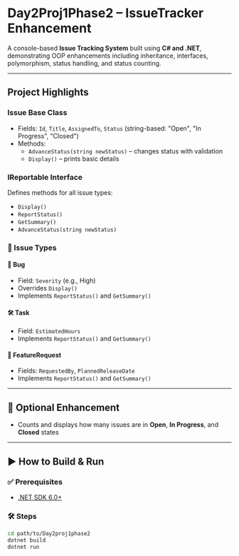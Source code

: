 # Day2Proj1Phase2 – IssueTracker Enhancement

A console-based **Issue Tracking System** built using **C# and .NET**, demonstrating OOP enhancements including inheritance, interfaces, polymorphism, status handling, and status counting.

---

## Project Highlights

### Issue Base Class
- Fields: `Id`, `Title`, `AssignedTo`, `Status` (string-based: "Open", "In Progress", "Closed")
- Methods:
  - `AdvanceStatus(string newStatus)` – changes status with validation
  - `Display()` – prints basic details

### IReportable Interface
Defines methods for all issue types:
- `Display()`
- `ReportStatus()`
- `GetSummary()`
- `AdvanceStatus(string newStatus)`

### 🚀 Issue Types
#### 🔧 Bug
- Field: `Severity` (e.g., High)
- Overrides `Display()`
- Implements `ReportStatus()` and `GetSummary()`

#### 🛠️ Task
- Field: `EstimatedHours`
- Implements `ReportStatus()` and `GetSummary()`

#### 🌟 FeatureRequest
- Fields: `RequestedBy`, `PlannedReleaseDate`
- Implements `ReportStatus()` and `GetSummary()`

---

## 🔄 Optional Enhancement
- Counts and displays how many issues are in **Open**, **In Progress**, and **Closed** states

---

## ▶️ How to Build & Run

### ✅ Prerequisites
- [.NET SDK 6.0+](https://dotnet.microsoft.com/download)

### 🛠 Steps

```bash
cd path/to/Day2proj1phase2
dotnet build
dotnet run

